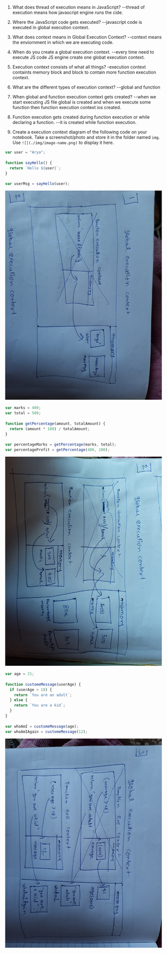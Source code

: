 1. What does thread of execution means in JavaScript?
   --thread of execution means how javascript engine runs the cide.

2. Where the JavaScript code gets executed?
   --javascript code is executed in global execution context.

3. What does context means in Global Execution Context?
   --context means the enviornment in which we are executing code.

4. When do you create a global execution context.
   --every time need to execute JS code JS engine create one globat execution context.

5. Execution context consists of what all things?
   -execution context containts memory block and block to contain more function execution context.

6. What are the different types of execution context?
   --global and function

7. When global and function execution context gets created?
   --when we start executing JS file global is created and when we execute some function then function execution context ios created.

8. Function execution gets created during function execution or while declaring a function.
   --it is created while function execution.

9. Create a execution context diagram of the following code on your notebook. Take a screenshot/photo and store it in the folder named `img`. Use `![](./img/image-name.png)` to display it here.

```js
var user = "Arya";

function sayHello() {
  return `Hello ${user}`;
}

var userMsg = sayHello(user);
```

<!-- Put your image here -->

![](./img/1.jpg)

```js
var marks = 400;
var total = 500;

function getPercentage(amount, totalAmount) {
  return (amount * 100) / totalAmount;
}

var percentageMarks = getPercentage(marks, total);
var percentageProfit = getPercentage(400, 200);
```

<!-- Put your image here -->

![](./img/2.jpg)

```js
var age = 21;

function customeMessage(userAge) {
  if (userAge > 18) {
    return `You are an adult`;
  } else {
    return `You are a kid`;
  }
}

var whoAmI = customeMessage(age);
var whoAmIAgain = customeMessage(12);
```

<!-- Put your image here -->

![](./img/3.jpg)
